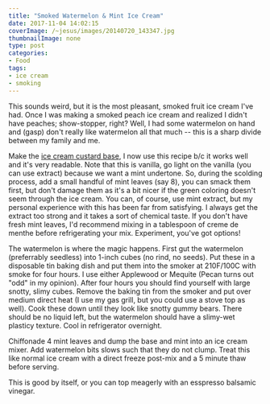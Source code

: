 ```yaml
---
title: "Smoked Watermelon & Mint Ice Cream"
date: 2017-11-04 14:02:15
coverImage: /~jesus/images/20140720_143347.jpg
thumbnailImage: none
type: post
categories:
- Food
tags:
- ice cream
- smoking
---
```


This sounds weird, but it is the most pleasant, smoked fruit ice cream I've
had.  Once I was making a smoked peach ice cream and realized I didn't have
peaches; show-stopper, right?  Well, I had some watermelon on hand and (gasp)
don't really like watermelon all that much -- this is a sharp divide
between my family and me.

Make the [ice cream custard base](https://cooking.nytimes.com/recipes/1016605-the-only-ice-cream-recipe-youll-ever-need),
I now use this recipe b/c it works well and it's very readable.  Note that
this is vanilla, go light on the vanilla (you can use extract) because we
want a mint undertone.  So, during the scolding process, add a small handful
of mint leaves (say 8), you can smack them first, but don't damage them as
it's a bit nicer if the green coloring doesn't seem through the ice cream.
You can, of course, use mint extract, but my personal experience with this
has been far from satisfying.  I always get the extract too strong and it
takes a sort of chemical taste.  If you don't have fresh mint leaves, I'd recommend mixing in a tablespoon of creme de menthe before refrigerating your mix.
Experiment, you've got options!

The watermelon is where the magic happens.  First gut the watermelon (preferrably seedless) into 1-inch cubes (no rind, no seeds).  Put these in a disposable tin baking dish and put them into the smoker at 210F/100C with smoke for four hours.  I use either Applewood or Mequite (Pecan turns out "odd" in my opinion).  After four hours you should find yourself with large snotty, slimy cubes.  Remove the baking tin from the smoker and put over medium direct heat (I use my gas grill, but you could use a stove top as well).  Cook these down until they look like snotty gummy bears. There should be no liquid left, but the watermelon should have a slimy-wet plasticy texture.  Cool in refrigerator overnight.

Chiffonade 4 mint leaves and dump the base and mint into an ice cream mixer.  Add watermelon bits slows such that they do not clump.  Treat this like normal ice cream with a direct freeze post-mix and a 5 minute thaw before serving.

This is good by itself, or you can top meagerly with an esspresso balsamic vinegar.

